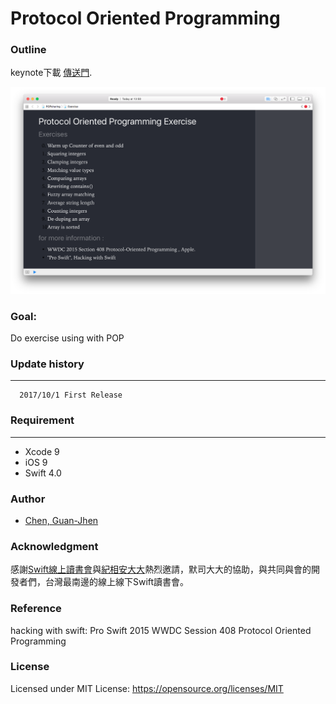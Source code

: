 # Protocol Oriented Programming



### Outline
keynote下載  [傳送門](/POP).<p>
!["ScreenShots"](/screenshot.png)

### Goal:
Do exercise using with POP

### Update history
-----------
      2017/10/1 First Release
                     
### Requirement
-----------

- Xcode 9
- iOS 9
- Swift 4.0


### Author
* [Chen, Guan-Jhen](https://goo.gl/USI7g5)

### Acknowledgment

感謝[Swift線上讀書會](http://bit.ly/2f15cS4)與[紀相安大大](http://bit.ly/2f1oUxg)熱烈邀請，默司大大的協助，與共同與會的開發者們，台灣最南邊的線上線下Swift讀書會。


### Reference
hacking with swift: Pro Swift
2015 WWDC Session 408 Protocol Oriented Programming


### License
Licensed under MIT License: https://opensource.org/licenses/MIT

